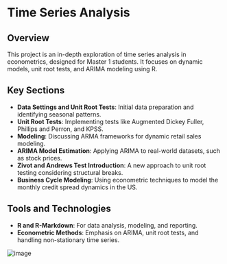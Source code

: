 # Time Series Analysis

## Overview

This project is an in-depth exploration of time series analysis in econometrics, designed for Master 1 students. It focuses on dynamic models, unit root tests, and ARIMA modeling using R.

## Key Sections

- **Data Settings and Unit Root Tests**: Initial data preparation and identifying seasonal patterns.
- **Unit Root Tests**: Implementing tests like Augmented Dickey Fuller, Phillips and Perron, and KPSS.
- **Modeling**: Discussing ARMA frameworks for dynamic retail sales modeling.
- **ARIMA Model Estimation**: Applying ARIMA to real-world datasets, such as stock prices.
- **Zivot and Andrews Test Introduction**: A new approach to unit root testing considering structural breaks.
- **Business Cycle Modeling**: Using econometric techniques to model the monthly credit spread dynamics in the US.

## Tools and Technologies

- **R and R-Markdown**: For data analysis, modeling, and reporting.
- **Econometric Methods**: Emphasis on ARIMA, unit root tests, and handling non-stationary time series.


![image](https://github.com/chenenen13/Dynamic-model-Unit-root-tests-and-ARIMA/assets/122288399/70b41146-99de-4547-ac21-2e22031d45a7)

